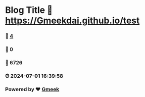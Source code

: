 # Blog Title :link: https://Gmeekdai.github.io/test 
### :page_facing_up: [4](https://Gmeekdai.github.io/test/tag.html) 
### :speech_balloon: 0 
### :hibiscus: 6726 
### :alarm_clock: 2024-07-01 16:39:58 
### Powered by :heart: [Gmeek](https://github.com/Meekdai/Gmeek)
